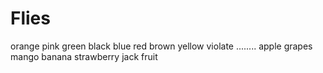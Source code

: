 # Flies
orange
pink
green
black
blue
red
brown
yellow
violate
........
apple
grapes
mango
banana
strawberry
jack fruit

